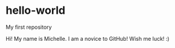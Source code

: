 # hello-world
My first repository

Hi! My name is Michelle. I am a novice to GitHub! Wish me luck! :)

